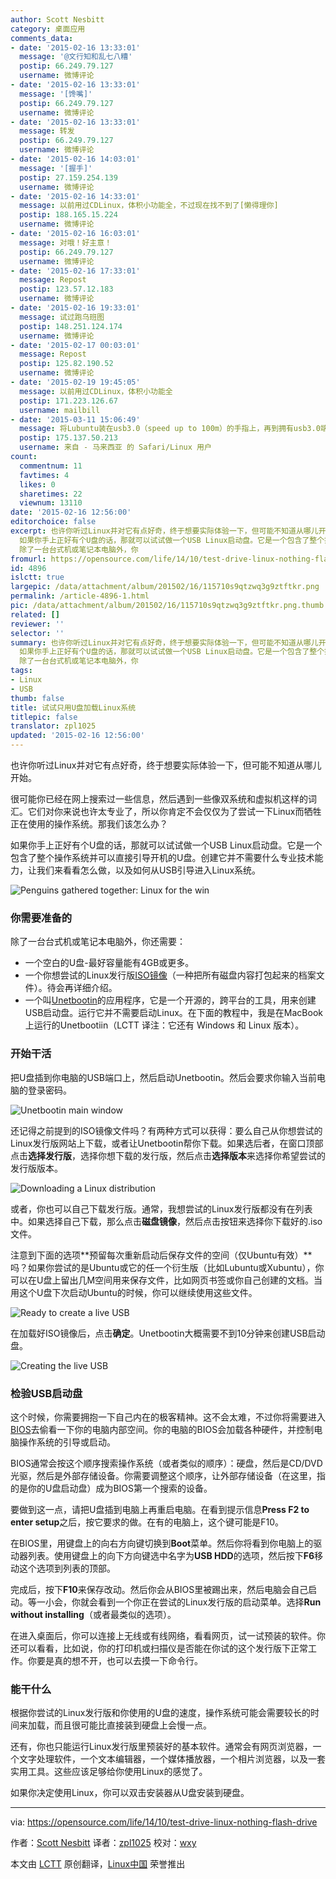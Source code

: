 ```yaml
---
author: Scott Nesbitt
category: 桌面应用
comments_data:
- date: '2015-02-16 13:33:01'
  message: '@文行知和乱七八糟'
  postip: 66.249.79.127
  username: 微博评论
- date: '2015-02-16 13:33:01'
  message: '[馋嘴]'
  postip: 66.249.79.127
  username: 微博评论
- date: '2015-02-16 13:33:01'
  message: 转发
  postip: 66.249.79.127
  username: 微博评论
- date: '2015-02-16 14:03:01'
  message: '[握手]'
  postip: 27.159.254.139
  username: 微博评论
- date: '2015-02-16 14:33:01'
  message: 以前用过CDLinux，体积小功能全，不过现在找不到了[懒得理你]
  postip: 188.165.15.224
  username: 微博评论
- date: '2015-02-16 16:03:01'
  message: 对哦！好主意！
  postip: 66.249.79.127
  username: 微博评论
- date: '2015-02-16 17:33:01'
  message: Repost
  postip: 123.57.12.183
  username: 微博评论
- date: '2015-02-16 19:33:01'
  message: 试过跑乌班图
  postip: 148.251.124.174
  username: 微博评论
- date: '2015-02-17 00:03:01'
  message: Repost
  postip: 125.82.190.52
  username: 微博评论
- date: '2015-02-19 19:45:05'
  message: 以前用过CDLinux，体积小功能全
  postip: 171.223.126.67
  username: mailbill
- date: '2015-03-11 15:06:49'
  message: 将Lubuntu装在usb3.0（speed up to 100m）的手指上，再到拥有usb3.0端口的电脑上使用，开机速度20秒左右（从引导页算起）已经装完了所有有用的软件，并且还能玩psp游戏！
  postip: 175.137.50.213
  username: 来自 - 马来西亚 的 Safari/Linux 用户
count:
  commentnum: 11
  favtimes: 4
  likes: 0
  sharetimes: 22
  viewnum: 13110
date: '2015-02-16 12:56:00'
editorchoice: false
excerpt: 也许你听过Linux并对它有点好奇，终于想要实际体验一下，但可能不知道从哪儿开始。 很可能你已经在网上搜索过一些信息，然后遇到一些像双系统和虚拟机这样的词汇。它们对你来说也许太专业了，所以你肯定不会仅仅为了尝试一下Linux而牺牲正在使用的操作系统。那我们该怎么办？
  如果你手上正好有个U盘的话，那就可以试试做一个USB Linux启动盘。它是一个包含了整个操作系统并可以直接引导开机的U盘。创建它并不需要什么专业技术能力，让我们来看看怎么做，以及如何从USB引导进入Linux系统。  你需要准备的
  除了一台台式机或笔记本电脑外，你
fromurl: https://opensource.com/life/14/10/test-drive-linux-nothing-flash-drive
id: 4896
islctt: true
largepic: /data/attachment/album/201502/16/115710s9qtzwq3g9ztftkr.png
permalink: /article-4896-1.html
pic: /data/attachment/album/201502/16/115710s9qtzwq3g9ztftkr.png.thumb.jpg
related: []
reviewer: ''
selector: ''
summary: 也许你听过Linux并对它有点好奇，终于想要实际体验一下，但可能不知道从哪儿开始。 很可能你已经在网上搜索过一些信息，然后遇到一些像双系统和虚拟机这样的词汇。它们对你来说也许太专业了，所以你肯定不会仅仅为了尝试一下Linux而牺牲正在使用的操作系统。那我们该怎么办？
  如果你手上正好有个U盘的话，那就可以试试做一个USB Linux启动盘。它是一个包含了整个操作系统并可以直接引导开机的U盘。创建它并不需要什么专业技术能力，让我们来看看怎么做，以及如何从USB引导进入Linux系统。  你需要准备的
  除了一台台式机或笔记本电脑外，你
tags:
- Linux
- USB
thumb: false
title: 试试只用U盘加载Linux系统
titlepic: false
translator: zpl1025
updated: '2015-02-16 12:56:00'
---
```


也许你听过Linux并对它有点好奇，终于想要实际体验一下，但可能不知道从哪儿开始。


很可能你已经在网上搜索过一些信息，然后遇到一些像双系统和虚拟机这样的词汇。它们对你来说也许太专业了，所以你肯定不会仅仅为了尝试一下Linux而牺牲正在使用的操作系统。那我们该怎么办？


如果你手上正好有个U盘的话，那就可以试试做一个USB Linux启动盘。它是一个包含了整个操作系统并可以直接引导开机的U盘。创建它并不需要什么专业技术能力，让我们来看看怎么做，以及如何从USB引导进入Linux系统。


![Penguins gathered together: Linux for the win](/data/attachment/album/201502/16/115710s9qtzwq3g9ztftkr.png)


### 你需要准备的


除了一台台式机或笔记本电脑外，你还需要：


* 一个空白的U盘-最好容量能有4GB或更多。
* 一个你想尝试的Linux发行版[ISO镜像](http://en.wikipedia.org/wiki/ISO_image)（一种把所有磁盘内容打包起来的档案文件）。待会再详细介绍。
* 一个叫[Unetbootin](http://unetbootin.sourceforge.net/)的应用程序，它是一个开源的，跨平台的工具，用来创建USB启动盘。运行它并不需要启动Linux。在下面的教程中，我是在MacBook上运行的Unetbootiin（LCTT 译注：它还有 Windows 和 Linux 版本）。


### 开始干活


把U盘插到你电脑的USB端口上，然后启动Unetbootin。然后会要求你输入当前电脑的登录密码。


![Unetbootin main window](/data/attachment/album/201502/16/115712am88k1l9k13dordo.png)


还记得之前提到的ISO镜像文件吗？有两种方式可以获得：要么自己从你想尝试的Linux发行版网站上下载，或者让Unetbootin帮你下载。如果选后者，在窗口顶部点击**选择发行版**，选择你想下载的发行版，然后点击**选择版本**来选择你希望尝试的发行版版本。


![Downloading a Linux distribution](/data/attachment/album/201502/16/115714oitworqifqwdqwli.png)


或者，你也可以自己下载发行版。通常，我想尝试的Linux发行版都没有在列表中。如果选择自己下载，那么点击**磁盘镜像**，然后点击按钮来选择你下载好的.iso文件。


注意到下面的选项**预留每次重新启动后保存文件的空间（仅Ubuntu有效）**吗？如果你尝试的是Ubuntu或它的任一个衍生版（比如Lubuntu或Xubuntu），你可以在U盘上留出几M空间用来保存文件，比如网页书签或你自己创建的文档。当用这个U盘下次启动Ubuntu的时候，你可以继续使用这些文件。


![Ready to create a live USB](/data/attachment/album/201502/16/115715as6coof43zg6ge33.png)


在加载好ISO镜像后，点击**确定**。Unetbootin大概需要不到10分钟来创建USB启动盘。


![Creating the live USB](/data/attachment/album/201502/16/115717otf1p1fedbdddgkg.png)


### 检验USB启动盘


这个时候，你需要拥抱一下自己内在的极客精神。这不会太难，不过你将需要进入[BIOS](http://en.wikipedia.org/wiki/BIOS)去偷看一下你的电脑内部空间。你的电脑的BIOS会加载各种硬件，并控制电脑操作系统的引导或启动。


BIOS通常会按这个顺序搜索操作系统（或者类似的顺序）：硬盘，然后是CD/DVD光驱，然后是外部存储设备。你需要调整这个顺序，让外部存储设备（在这里，指的是你的U盘启动盘）成为BIOS第一个搜索的设备。


要做到这一点，请把U盘插到电脑上再重启电脑。在看到提示信息**Press F2 to enter setup**之后，按它要求的做。在有的电脑上，这个键可能是F10。


在BIOS里，用键盘上的向右方向键切换到**Boot**菜单。然后你将看到你电脑上的驱动器列表。使用键盘上的向下方向键选中名字为**USB HDD**的选项，然后按下**F6**移动这个选项到列表的顶部。


完成后，按下**F10**来保存改动。然后你会从BIOS里被踢出来，然后电脑会自己启动。等一小会，你就会看到一个你正在尝试的Linux发行版的启动菜单。选择**Run without installing**（或者最类似的选项）。


在进入桌面后，你可以连接上无线或有线网络，看看网页，试一试预装的软件。你还可以看看，比如说，你的打印机或扫描仪是否能在你试的这个发行版下正常工作。你要是真的想不开，也可以去摸一下命令行。


### 能干什么


根据你尝试的Linux发行版和你使用的U盘的速度，操作系统可能会需要较长的时间来加载，而且很可能比直接装到硬盘上会慢一点。


还有，你也只能运行Linux发行版里预装好的基本软件。通常会有网页浏览器，一个文字处理软件，一个文本编辑器，一个媒体播放器，一个相片浏览器，以及一套实用工具。这些应该足够给你使用Linux的感觉了。


如果你决定使用Linux，你可以双击安装器从U盘安装到硬盘。




---


via: <https://opensource.com/life/14/10/test-drive-linux-nothing-flash-drive>


作者：[Scott Nesbitt](https://opensource.com/users/scottnesbitt) 译者：[zpl1025](https://github.com/zpl1025) 校对：[wxy](https://github.com/wxy)


本文由 [LCTT](https://github.com/LCTT/TranslateProject) 原创翻译，[Linux中国](http://linux.cn/) 荣誉推出